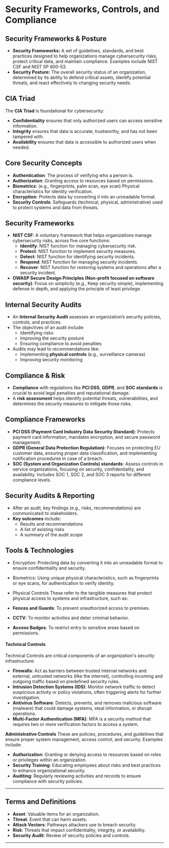 

# Security Frameworks, Controls, and Compliance


## Security Frameworks & Posture
- **Security Frameworks:** A set of guidelines, standards, and best practices designed to help organizations manage cybersecurity risks, protect critical data, and maintain compliance. Examples include NIST CSF and NIST SP 800-53.
- **Security Posture:** The overall security status of an organization, determined by its ability to defend critical assets, identify potential threats, and react effectively to changing security needs.

## CIA Triad
The **CIA Triad** is foundational for cybersecurity:
- **Confidentiality** ensures that only authorized users can access sensitive information.
- **Integrity** ensures that data is accurate, trustworthy, and has not been tampered with.
- **Availability** ensures that data is accessible to authorized users when needed.

## Core Security Concepts
- **Authentication**: The process of verifying who a person is.
- **Authorization**: Granting access to resources based on permissions.
- **Biometrics**: (e.g., fingerprints, palm scan, eye scan) Physical characteristics for identity verification.
- **Encryption**: Protects data by converting it into an unreadable format.
- **Security Controls**: Safeguards (technical, physical, administrative) used to protect systems and data from threats.

## Security Frameworks
- **NIST CSF**: A voluntary framework that helps organizations manage cybersecurity risks, across five core functions:
  - **Identify**: NIST function for managing cybersecurity risk.
  - **Protect**: NIST function to implement security measures.
  - **Detect**: NIST function for identifying security incidents.
  - **Respond**: NIST function for managing security incidents.
  - **Recover**: NIST function for restoring systems and operations after a security incident.
- **OWASP Secure Design Principles (Non-profit focused on software security)**: Focus on simplicity (e.g., Keep security simple), implementing defense in depth, and applying the principle of least privilege.

## Internal Security Audits
- An **Internal Security Audit** assesses an organization’s security policies, controls, and practices.
- The objectives of an audit include:
  - Identifying risks
  - Improving the security posture
  - Ensuring compliance to avoid penalties
- Audits may lead to recommendations like:
  - Implementing **physical controls** (e.g., surveillance cameras)
  - Improving security monitoring

## Compliance & Risk
- **Compliance** with regulations like **PCI DSS**, **GDPR**, and **SOC standards** is crucial to avoid legal penalties and reputational damage.
- A **risk assessment** helps identify potential threats, vulnerabilities, and determines the security measures to mitigate those risks.

## Compliance Frameworks
- **PCI DSS (Payment Card Industry Data Security Standard)**: Protects payment card information, mandates encryption, and secure password management.
- **GDPR (General Data Protection Regulation)**: Focuses on protecting EU customer data, ensuring proper data classification, and implementing notification procedures in case of a breach.
 - **SOC (System and Organization Controls) standards**: Assess controls in service organizations, focusing on security, confidentiality, and availability. Includes SOC 1, SOC 2, and SOC 3 reports for different compliance levels.

## Security Audits & Reporting
- After an audit, key findings (e.g., risks, recommendations) are communicated to stakeholders.
- **Key outcomes** include:
  - Results and recommendations
  - A list of existing risks
  - A summary of the audit scope

## Tools & Technologies

- Encryption:
Protecting data by converting it into an unreadable format to ensure confidentiality and security.

- Biometrics:
Using unique physical characteristics, such as fingerprints or eye scans, for authentication to verify identity.
 
- Physical Controls
These refer to the tangible measures that protect physical access to systems and infrastructure, such as:

- **Fences and Guards**: To prevent unauthorized access to premises.
- **CCTV**: To monitor activities and deter criminal behavior.
- **Access Badges**: To restrict entry to sensitive areas based on permissions.

#### Technical Controls
Technical Controls are critical components of an organization's security infrastructure:

- **Firewalls**: Act as barriers between trusted internal networks and external, untrusted networks (like the internet), controlling incoming and outgoing traffic based on predefined security rules.
- **Intrusion Detection Systems (IDS)**: Monitor network traffic to detect suspicious activity or policy violations, often triggering alerts for further investigation.
- **Antivirus Software**: Detects, prevents, and removes malicious software (malware) that could damage systems, steal information, or disrupt operations.
- **Multi-Factor Authentication (MFA)**: MFA is a security method that requires two or more verification factors to access a system.

**Administrative Controls**
These are policies, procedures, and guidelines that ensure proper system management, access control, and security. Examples include:

- **Authorization**: Granting or denying access to resources based on roles or privileges within an organization.
- **Security Training**: Educating employees about risks and best practices to enhance organizational security.
- **Auditing**: Regularly reviewing activities and records to ensure compliance with security policies.


---

## Terms and Definitions

- **Asset**: Valuable items for an organization.
- **Threat**: Event that can harm assets.
- **Attack Vectors**: Pathways attackers use to breach security.
- **Risk**: Threats that impact confidentiality, integrity, or availability.
- **Security Audit**: Review of security policies and controls.

---

